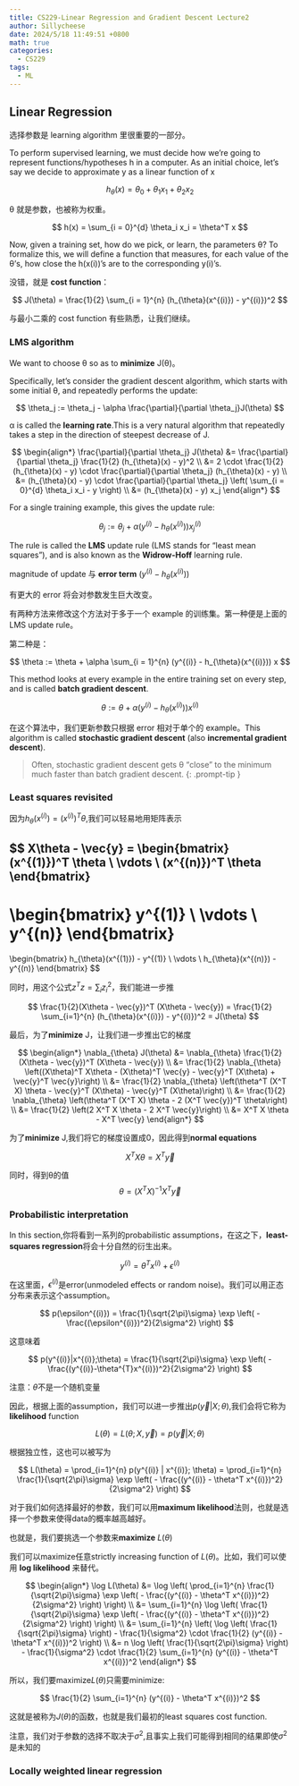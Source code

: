 ```yaml
---
title: CS229-Linear Regression and Gradient Descent Lecture2
author: Sillycheese
date: 2024/5/18 11:49:51 +0800
math: true
categories:
  - CS229
tags:
  - ML
---
```


## Linear Regression

选择参数是 learning algorithm 里很重要的一部分。

To perform supervised learning, we must decide how we’re going to represent functions/hypotheses h in a computer. As an initial choice, let’s say we decide to approximate y as a linear function of x

$$
h_{\theta}(x) = \theta_{0} + \theta_{1}x_{1} + \theta_{2}x_{2}
$$

θ 就是参数，也被称为权重。

$$
h(x) = \sum_{i = 0}^{d} \theta_i x_i = \theta^T x
$$

Now, given a training set, how do we pick, or learn, the parameters θ? To formalize this, we will define a function that measures, for each value of the θ’s, how close the h(x(i))’s are to the corresponding y(i)’s.

没错，就是 **cost function**：

$$
J(\theta) = \frac{1}{2} \sum_{i = 1}^{n} (h_{\theta}(x^{(i)}) - y^{(i)})^2
$$

与最小二乘的 cost function 有些熟悉，让我们继续。

### LMS  algorithm

We want to choose θ so as to **minimize** J(θ)。

Specifically, let’s consider the gradient descent algorithm, which starts with some initial θ, and repeatedly performs the update:


$$
\theta_j := \theta_j - \alpha \frac{\partial}{\partial \theta_j}J(\theta)
$$



α is called the **learning rate**.This is a very natural algorithm that repeatedly takes a step in the direction of steepest decrease of J.


$$
\begin{align*}
 \frac{\partial}{\partial \theta_j} J(\theta) &= \frac{\partial}{\partial  \theta_j} \frac{1}{2} (h_{\theta}(x) - y)^2 \\
 &= 2 \cdot \frac{1}{2} (h_{\theta}(x) - y) \cdot \frac{\partial}{\partial  \theta_j} (h_{\theta}(x) - y) \\
 &= (h_{\theta}(x) - y) \cdot \frac{\partial}{\partial \theta_j} \left(  \sum_{i = 0}^{d} \theta_i x_i - y \right) \\
 &= (h_{\theta}(x) - y) x_j
\end{align*}
$$



For a single training example, this gives the update rule:


$$
\theta_j := \theta_j + \alpha (y^{(i)} - h_{\theta}(x^{(i)})) x^{(i)}_j
$$



The rule is called the **LMS** update rule (LMS stands for “least mean squares”), and is also known as the **Widrow-Hoff** learning rule.

magnitude of update 与 **error term**  $(y^{(i)} - h_{\theta}(x^{(i)}))$ 

有更大的 error 将会对参数发生巨大改变。

有两种方法来修改这个方法对于多于一个 example 的训练集。第一种便是上面的 LMS update rule。

第二种是：


$$
\theta := \theta + \alpha \sum_{i = 1}^{n} (y^{(i)} - h_{\theta}(x^{(i)})) x
$$



This method looks at every example in the entire training set on every step, and is called **batch gradient descent**.


$$
\theta := \theta + \alpha (y^{(i)} - h_{\theta}(x^{(i)})) x^{(i)}
$$



在这个算法中，我们更新参数只根据 error 相对于单个的 example。This algorithm is called **stochastic gradient descent** (also **incremental gradient descent**).

> Often, stochastic gradient descent gets θ “close” to the minimum much faster than batch gradient descent. 
{: .prompt-tip }

### Least squares revisited

因为$h_{\theta}(x^{(i)}) = (x^{(i)})^T \theta$​​,我们可以轻易地用矩阵表示



$$
X\theta - \vec{y} = 
\begin{bmatrix}
(x^{(1)})^T \theta \\
\vdots \\
(x^{(n)})^T \theta 
\end{bmatrix}
-
\begin{bmatrix}
y^{(1)} \\
\vdots \\
y^{(n)} 
\end{bmatrix}
=
\begin{bmatrix}
h_{\theta}(x^{(1)}) - y^{(1)} \\
\vdots \\
h_{\theta}(x^{(n)}) - y^{(n)}
\end{bmatrix}
$$



同时，用这个公式$z^T z = \sum_i z_i^2$​​，我们能进一步推



$$
\frac{1}{2}(X\theta - \vec{y})^T (X\theta - \vec{y}) = \frac{1}{2} \sum_{i=1}^{n} (h_{\theta}(x^{(i)}) - y^{(i)})^2 = J(\theta)
$$



最后，为了**minimize** J，让我们进一步推出它的梯度


$$
\begin{align*}
\nabla_{\theta} J(\theta) &= \nabla_{\theta} \frac{1}{2} (X\theta - \vec{y})^T (X\theta - \vec{y}) \\
&= \frac{1}{2} \nabla_{\theta} \left((X\theta)^T X\theta - (X\theta)^T \vec{y} - \vec{y}^T (X\theta) + \vec{y}^T \vec{y}\right) \\
&= \frac{1}{2} \nabla_{\theta} \left(\theta^T (X^T X) \theta - \vec{y}^T (X\theta) - \vec{y}^T (X\theta)\right) \\
&= \frac{1}{2} \nabla_{\theta} \left(\theta^T (X^T X) \theta - 2 (X^T \vec{y})^T \theta\right) \\
&= \frac{1}{2} \left(2 X^T X \theta - 2 X^T \vec{y}\right) \\
&= X^T X \theta - X^T \vec{y}
\end{align*}
$$



为了**minimize** J,我们将它的梯度设置成0，因此得到**normal equations**


$$
X^T X \theta = X^T \vec{y}
$$


同时，得到θ的值
$$
\theta = ({X^T X})^{-1}X^T \vec{y}
$$



### Probabilistic interpretation

In this section,你将看到一系列的probabilistic assumptions，在这之下，**least-squares regression**将会十分自然的衍生出来。


$$
y^{(i)} = \theta^T x^{(i)} + \epsilon^{(i)}
$$


在这里面，$\epsilon^{(i)}$​是error(unmodeled effects or random noise)。我们可以用正态分布来表示这个assumption。


$$
p(\epsilon^{(i)}) = \frac{1}{\sqrt{2\pi}\sigma} \exp \left( - \frac{(\epsilon^{(i)})^2}{2\sigma^2} \right)
$$


这意味着


$$
p(y^{(i)}|x^{(i)};\theta) = \frac{1}{\sqrt{2\pi}\sigma} \exp \left( - \frac{(y^{(i)}-\theta^{T}x^{(i)})^2}{2\sigma^2} \right)
$$


注意：$\theta$不是一个随机变量

因此，根据上面的assumption，我们可以进一步推出$p(\vec{y}|X;\theta)$,我们会将它称为**likelihood** function


$$
L(\theta)=L(\theta;X,\vec{y})=p(\vec{y}|X;\theta)
$$


根据独立性，这也可以被写为


$$
L(\theta) = \prod_{i=1}^{n} p(y^{(i)} | x^{(i)}; \theta) = \prod_{i=1}^{n} \frac{1}{\sqrt{2\pi}\sigma} \exp \left( - \frac{(y^{(i)} - \theta^T x^{(i)})^2}{2\sigma^2} \right)
$$


对于我们如何选择最好的参数，我们可以用**maximum likelihood**法则，也就是选择一个参数来使得data的概率越高越好。

也就是，我们要挑选一个参数来**maximize** $L(\theta)$

我们可以maximize任意strictly increasing function of $L(\theta)$。比如，我们可以使用 **log likelihood** 来替代。


$$
\begin{align*}
\log L(\theta) &= \log \left( \prod_{i=1}^{n} \frac{1}{\sqrt{2\pi}\sigma} \exp \left( - \frac{(y^{(i)} - \theta^T x^{(i)})^2}{2\sigma^2} \right) \right) \\
&= \sum_{i=1}^{n} \log \left( \frac{1}{\sqrt{2\pi}\sigma} \exp \left( - \frac{(y^{(i)} - \theta^T x^{(i)})^2}{2\sigma^2} \right) \right) \\
&= \sum_{i=1}^{n} \left( \log \left( \frac{1}{\sqrt{2\pi}\sigma} \right) - \frac{1}{\sigma^2} \cdot \frac{1}{2} (y^{(i)} - \theta^T x^{(i)})^2 \right) \\
&= n \log \left( \frac{1}{\sqrt{2\pi}\sigma} \right) - \frac{1}{\sigma^2} \cdot \frac{1}{2} \sum_{i=1}^{n} (y^{(i)} - \theta^T x^{(i)})^2
\end{align*}
$$


所以，我们要maximize$L(\theta)$只需要minimize:


$$
\frac{1}{2} \sum_{i=1}^{n} (y^{(i)} - \theta^T x^{(i)})^2
$$


这就是被称为$J(\theta)$的函数，也就是我们最初的least squares cost function.

注意，我们对于参数的选择不取决于$\sigma^2$,且事实上我们可能得到相同的结果即使$\sigma^2$​是未知的

### Locally weighted linear regression




